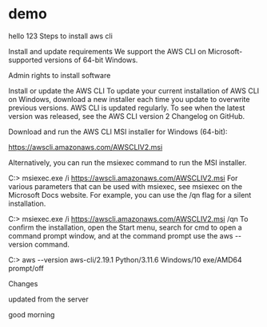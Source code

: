 ﻿# demo
hello 
123
Steps to install aws cli

Install and update requirements
We support the AWS CLI on Microsoft-supported versions of 64-bit Windows.

Admin rights to install software

Install or update the AWS CLI
To update your current installation of AWS CLI on Windows, download a new installer each time you update to overwrite previous versions. AWS CLI is updated regularly. To see when the latest version was released, see the AWS CLI version 2 Changelog on GitHub.

Download and run the AWS CLI MSI installer for Windows (64-bit):

https://awscli.amazonaws.com/AWSCLIV2.msi

Alternatively, you can run the msiexec command to run the MSI installer.


C:\> msiexec.exe /i https://awscli.amazonaws.com/AWSCLIV2.msi
For various parameters that can be used with msiexec, see msiexec on the Microsoft Docs website. For example, you can use the /qn flag for a silent installation.


C:\> msiexec.exe /i https://awscli.amazonaws.com/AWSCLIV2.msi /qn
To confirm the installation, open the Start menu, search for cmd to open a command prompt window, and at the command prompt use the aws --version command.


C:\> aws --version
aws-cli/2.19.1 Python/3.11.6 Windows/10 exe/AMD64 prompt/off



Changes





updated from the server


good morning
